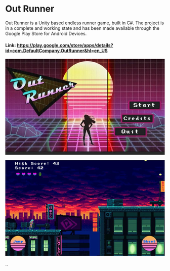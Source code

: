# Out Runner
Out Runner is a Unity based endless runner game, built in C#. The project is in a complete and working state and has been made available through the Google Play Store for Android Devices. 

#### Link: https://play.google.com/store/apps/details?id=com.DefaultCompany.OutRunner&hl=en_US

![Out Runner 1](/OutRunner/SampleImgs/out.jpg)


![Out Runner 2](/OutRunner/SampleImgs/gameplay.jpg)

..
